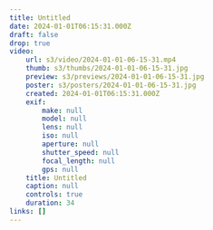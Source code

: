 ```yaml
---
title: Untitled
date: 2024-01-01T06:15:31.000Z
draft: false
drop: true
video:
    url: s3/video/2024-01-01-06-15-31.mp4
    thumb: s3/thumbs/2024-01-01-06-15-31.jpg
    preview: s3/previews/2024-01-01-06-15-31.jpg
    poster: s3/posters/2024-01-01-06-15-31.jpg
    created: 2024-01-01T06:15:31.000Z
    exif:
        make: null
        model: null
        lens: null
        iso: null
        aperture: null
        shutter_speed: null
        focal_length: null
        gps: null
    title: Untitled
    caption: null
    controls: true
    duration: 34
links: []
---
```

